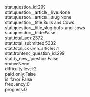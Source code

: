stat.question_id:299  
stat.question__article__live:None  
stat.question__article__slug:None  
stat.question__title:Bulls and Cows  
stat.question__title_slug:bulls-and-cows  
stat.question__hide:False  
stat.total_acs:2372  
stat.total_submitted:5332  
stat.total_column_articles:1  
stat.frontend_question_id:299  
stat.is_new_question:False  
status:None  
difficulty.level:2  
paid_only:False  
is_favor:False  
frequency:0  
progress:0  
